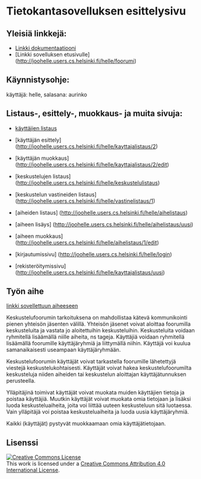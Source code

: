 # Tietokantasovelluksen esittelysivu

## Yleisiä linkkejä:

* [Linkki dokumentaatiooni](https://github.com/hellej/Tsoha-Bootstrap/blob/master/doc/dokumentaatio.pdf)
* [Linkki sovelluksen etusivulle] (http://joohelle.users.cs.helsinki.fi/helle/foorumi)


## Käynnistysohje:
käyttäjä: helle, salasana: aurinko

## Listaus-, esittely-, muokkaus- ja muita sivuja:

* [käyttäjien listaus](http://joohelle.users.cs.helsinki.fi/helle/kayttajalistaus)
* [käyttäjän esittely] (http://joohelle.users.cs.helsinki.fi/helle/kayttajalistaus/2)
* [käyttäjän muokkaus] (http://joohelle.users.cs.helsinki.fi/helle/kayttajalistaus/2/edit)

* [keskustelujen listaus] (http://joohelle.users.cs.helsinki.fi/helle/keskustelulistaus)
* [keskustelun vastineiden listaus] (http://joohelle.users.cs.helsinki.fi/helle/vastinelistaus/1)

* [aiheiden listaus] (http://joohelle.users.cs.helsinki.fi/helle/aihelistaus)
* [aiheen lisäys] (http://joohelle.users.cs.helsinki.fi/helle/aihelistaus/uusi)
* [aiheen muokkaus] (http://joohelle.users.cs.helsinki.fi/helle/aihelistaus/1/edit)

* [kirjautumissivu] (http://joohelle.users.cs.helsinki.fi/helle/login)
* [rekisteröitymissivu] (http://joohelle.users.cs.helsinki.fi/helle/kayttajalistaus/uusi)



## Työn aihe

[linkki sovellettuun aiheeseen](http://advancedkittenry.github.io/suunnittelu_ja_tyoymparisto/aiheet/Keskustelufoorumi.html) 

Keskustelufoorumin tarkoituksena on mahdollistaa kätevä kommunikointi pienen yhteisön jäsenten välillä. Yhteisön jäsenet voivat aloittaa foorumilla keskusteluita ja vastata jo aloitettuihin keskusteluihin. Keskusteluita voidaan ryhmitellä lisäämällä niille aiheita, ns tageja. Käyttäjiä voidaan ryhmitellä lisäämällä foorumille käyttäjäryhmiä ja liittymällä niihin. Käyttäjä voi kuulua samanaikaisesti useampaan käyttäjäryhmään.

Keskustelufoorumin käyttäjät voivat tarkastella foorumille lähetettyjä viestejä keskustelukohtaisesti. Käyttäjät voivat hakea keskustelufoorumilta keskusteluja niiden aiheiden tai keskustelun aloittajan käyttäjätunnuksen perusteella.

Ylläpitäjinä toimivat käyttäjät voivat muokata muiden käyttäjien tietoja ja poistaa käyttäjiä. Muutkin käyttäjät voivat muokata omia tietojaan ja lisäksi luoda keskusteluaiheita, joita voi liittää uuteen keskusteluun sitä luotaessa. Vain ylläpitäjä voi poistaa keskusteluaiheita ja luoda uusia käyttäjäryhmiä.

Kaikki (käyttäjät) pystyvät muokkaamaan omia käyttäjätietojaan. 


## Lisenssi

<a rel="license" href="http://creativecommons.org/licenses/by/4.0/"><img alt="Creative Commons License" style="border-width:0" src="https://i.creativecommons.org/l/by/4.0/88x31.png" /></a><br />This work is licensed under a <a rel="license" href="http://creativecommons.org/licenses/by/4.0/">Creative Commons Attribution 4.0 International License</a>.


